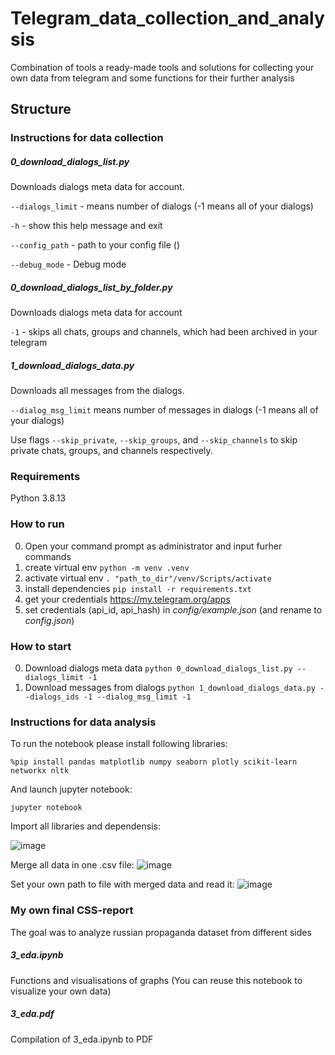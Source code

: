 # Telegram_data_collection_and_analysis
Combination of tools a ready-made tools and solutions for collecting your own data from telegram and some functions for their further analysis

## Structure
### Instructions for data collection
##### 0_download_dialogs_list.py
Downloads dialogs meta data for account.

`--dialogs_limit` - means number of dialogs (-1 means all of your dialogs)

`-h` - show this help message and exit

`--config_path` - path to your config file ()

`--debug_mode` - Debug mode


##### 0_download_dialogs_list_by_folder.py
Downloads dialogs meta data for account 

`-1` - skips all chats, groups and channels, which had been archived in your telegram


##### 1_download_dialogs_data.py
Downloads all messages from the dialogs.

`--dialog_msg_limit` means number of messages in dialogs (-1 means all of your dialogs)

Use flags `--skip_private`, `--skip_groups`, and `--skip_channels`
to skip private chats, groups, and channels respectively.


### Requirements
Python 3.8.13


### How to run
0. Open your command prompt as administrator and input furher commands
1. create virtual env
```python -m venv .venv```
2. activate virtual env
```. "path_to_dir"/venv/Scripts/activate```
3. install dependencies 
```pip install -r requirements.txt```
4. get your credentials https://my.telegram.org/apps
5. set credentials (api_id, api_hash) in *config/example.json* (and rename to *config.json*)

### How to start
0. Download dialogs meta data ```python 0_download_dialogs_list.py --dialogs_limit -1```
1. Download messages from dialogs ```python 1_download_dialogs_data.py --dialogs_ids -1 --dialog_msg_limit -1```


### Instructions for data analysis
To run the notebook please install following libraries:

```%pip install pandas matplotlib numpy seaborn plotly scikit-learn networkx nltk```

And launch jupyter notebook:

```jupyter notebook```

Import all libraries and dependensis:

![image](https://github.com/user-attachments/assets/99ca116e-961b-4924-b94b-b811f66cadd1)

Merge all data in one .csv file:
![image](https://github.com/user-attachments/assets/f5842578-5af6-403a-847a-28010ee019a8)

Set your own path to file with merged data and read it:
![image](https://github.com/user-attachments/assets/159945bf-0033-454a-a7e5-00b9e17df958)


### My own final CSS-report
The goal was to analyze russian propaganda dataset from different sides
##### 3_eda.ipynb
Functions and visualisations of graphs (You can reuse this notebook to visualize your own data)

##### 3_eda.pdf
Compilation of 3_eda.ipynb to PDF
